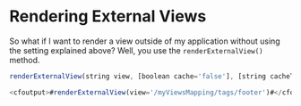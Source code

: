 # Rendering External Views

So what if I want to render a view outside of my application without using the setting explained above? Well, you use the `renderExternalView()` method.

```js
renderExternalView(string view, [boolean cache='false'], [string cacheTimeout=''], [string cacheLastAccessTimeout=''], [string cacheSuffix=''], [any args])
```

```js
<cfoutput>#renderExternalView(view='/myViewsMapping/tags/footer')#</cfoutput>
```




